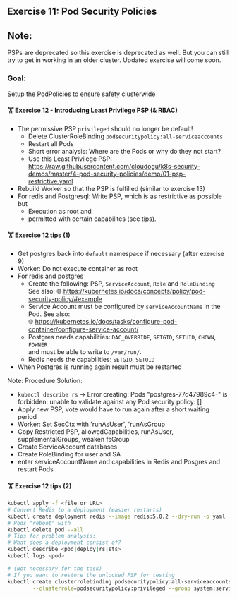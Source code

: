 ## Exercise 11: Pod Security Policies

## Note: 
PSPs are deprecated so this exercise is deprecated as well. But you can still try to get in working in an older cluster.
Updated exercise will come soon.


### Goal:
Setup the PodPolicies to ensure safety clusterwide

#### 🏋 Exercise 12 - Introducing Least Privilege PSP (& RBAC)
<!-- .slide: id="exercise12" -->

* The permissive PSP `privileged` should no longer be default!
  * Delete ClusterRoleBinding `podsecuritypolicy:all-serviceaccounts`
  * Restart all Pods
  * Short error analysis: Where are the Pods or why do they not start?
  * Use this Least Privilege PSP:  
    <i class='fab fa-github'></i> https://raw.githubusercontent.com/cloudogu/k8s-security-demos/master/4-pod-security-policies/demo/01-psp-restrictive.yaml
* Rebuild Worker so that the PSP is fulfilled (similar to exercise 13)
* For redis and Postgresql: Write PSP, which is as restrictive as possible but
  * Execution as root and
  * permitted with certain capabilites (see tips).



#### 🏋️ Exercise 12 <i class='fas fa-thumbtack'></i> tips (1)

* Get postgres back into `default` namespace if necessary (after exercise 9)
* Worker: Do not execute container as root
* For redis and postgres 
  * Create the following: PSP, `ServiceAccount`, `Role` and `RoleBinding`    
    See also: 🌐 https://kubernetes.io/docs/concepts/policy/pod-security-policy/#example
  * Service Account must be configured by `serviceAccountName` in the Pod. 
    See also:   
    🌐 https://kubernetes.io/docs/tasks/configure-pod-container/configure-service-account/
  * Postgres needs capabilities: `DAC_OVERRIDE`, `SETGID`, `SETUID`, `CHOWN`, `FOWNER`  
    and must be able to write to `/var/run/`. 
  * Redis needs the capabilities: `SETGID`, `SETUID`
* When Postgres is running again result must be restarted

Note:
Procedure Solution:

* `kubectl describe rs` -> Error creating: Pods "postgres-77d47989c4-" is forbidden: unable to validate against any Pod security policy: []
* Apply new PSP, vote would have to run again after a short waiting period
* Worker: Set SecCtx with 'runAsUser', 'runAsGroup
* Copy Restricted PSP, allowedCapabilities, runAsUser, supplementalGroups, weaken fsGroup
* Create ServiceAccount databases
* Create RoleBinding for user and SA
* enter serviceAccountName and capabilities in Redis and Posgres and restart Pods



#### 🏋️ Exercise 12 <i class='fas fa-thumbtack'></i> tips (2)
```bash
kubectl apply -f <file or URL> 
# Convert Redis to a deployment (easier restarts)
kubectl create deployment redis --image redis:5.0.2 --dry-run -o yaml
# Pods "reboot" with
kubectl delete pod --all
# Tips for problem analysis:
# What does a deployment consist of?
kubectl describe <pod|deploy|rs|sts>
kubectl logs <pod>

# (Not necessary for the task)  
# If you want to restore the unlocked PSP for testing
kubectl create clusterrolebinding podsecuritypolicy:all-serviceaccounts \
        --clusterrole=podsecuritypolicy:privileged --group system:serviceaccounts
```
